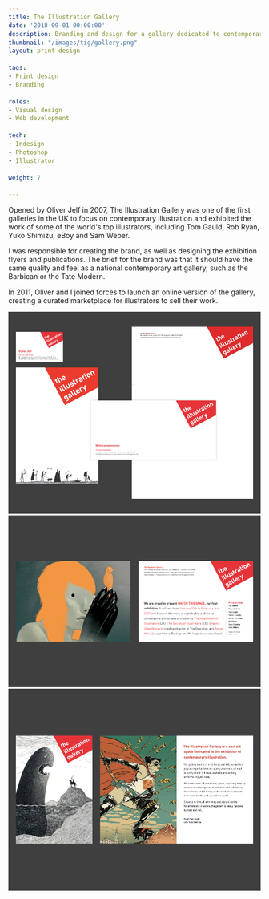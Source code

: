 ```yaml
---
title: The Illustration Gallery
date: '2018-09-01 00:00:00'
description: Branding and design for a gallery dedicated to contemporary illustration.
thumbnail: "/images/tig/gallery.png"
layout: print-design

tags:
- Print design
- Branding

roles:
- Visual design
- Web development

tech:
- Indesign
- Photoshop
- Illustrator

weight: 7

---
```


Opened by Oliver Jelf in 2007, The Illustration Gallery was one of the first galleries in the UK to focus on contemporary illustration and exhibited the work of some of the world's top illustrators, including Tom Gauld, Rob Ryan, Yuko Shimizu, eBoy and Sam Weber. 

I was responsible for creating the brand, as well as designing the exhibition flyers and publications. The brief for the brand was that it should have the same quality and feel as a national contemporary art gallery, such as the Barbican or the Tate Modern.

In 2011, Oliver and I joined forces to launch an online version of the gallery, creating a curated marketplace for illustrators to sell their work.

<img src="/images/illo-letterheads.jpg" class="fullwidth">
<img src="/images/illo1.png" class="fullwidth">
<img src="/images/illo3.jpg" class="fullwidth">